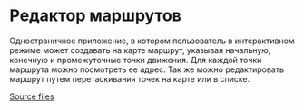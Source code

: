 # Редактор маршрутов

 Одностраничное приложение, в котором пользователь в интерактивном режиме может создавать на карте маршрут, указывая начальную, конечную и промежуточные точки движения. Для каждой точки маршрута можно посмотреть ее адрес. Так же можно редактировать маршрут путем перетаскивания точек на карте или в списке.
 
 [Source files](https://github.com/AndreyJS/maps)
